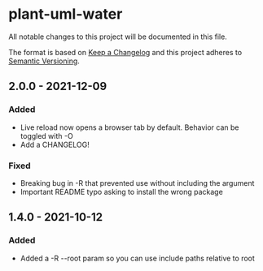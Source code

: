 # plant-uml-water

All notable changes to this project will be documented in this file.

The format is based on [Keep a Changelog](http://keepachangelog.com/)
and this project adheres to [Semantic Versioning](http://semver.org/).

## 2.0.0 - 2021-12-09
### Added
- Live reload now opens a browser tab by default. Behavior can be toggled with -O
- Add a CHANGELOG!

### Fixed
- Breaking bug in -R that prevented use without including the argument
- Important README typo asking to install the wrong package

## 1.4.0 - 2021-10-12
### Added
- Added a -R --root param so you can use include paths relative to root
